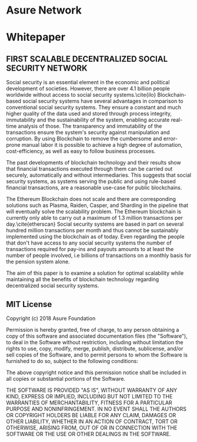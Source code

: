 
# Asure Network 
# Whitepaper

## FIRST SCALABLE DECENTRALIZED SOCIAL SECURITY NETWORK

Social security is an essential element in the economic and political development of societies. However, there are over 4.1 billion people worldwide without access to social security systems.\cite{ilo} Blockchain-based social security systems have several advantages in comparison to conventional social security systems. They ensure a constant and much higher quality of the data used and stored through process integrity, immutability and the sustainability of the system, enabling accurate real-time analysis of those. The transparency and immutability of the transactions ensure the system's security against manipulation and corruption. By using Blockchain to remove the cumbersome and error-prone manual labor it is possible to achieve a high degree of automation, cost-efficiency, as well as easy to follow business processes.

The past developments of blockchain technology and their results show that financial transactions executed through them can be carried out securely, automatically and without intermediaries. This suggests that social security systems, as systems serving the public and using rule-based financial transactions, are a reasonable use-case for public blockchains. 

The Ethereum Blockchain does not scale and there are corresponding solutions such as Plasma, Raiden, Casper, and Sharding in the pipeline that will eventually solve the scalability problem. The Ethereum blockchain is currently only able to carry out a maximum of 1.3 million transactions per day.\cite{etherscan} Social security systems are based in part on several hundred million transactions per month and thus cannot be sustainably implemented using the blockchain as of today. Even regarding the people that don't have access to any social security systems the number of transactions required for pay-ins and payouts amounts to at least the number of people involved, i.e billions of transactions on a monthly basis for the pension system alone. 

The aim of this paper is to examine a solution for optimal scalability while maintaining all the benefits of blockchain technology regarding decentralized social security systems. 


## MIT License

Copyright (c) 2018 Asure Foundation

Permission is hereby granted, free of charge, to any person obtaining a copy
of this software and associated documentation files (the "Software"), to deal
in the Software without restriction, including without limitation the rights
to use, copy, modify, merge, publish, distribute, sublicense, and/or sell
copies of the Software, and to permit persons to whom the Software is
furnished to do so, subject to the following conditions:

The above copyright notice and this permission notice shall be included in all
copies or substantial portions of the Software.

THE SOFTWARE IS PROVIDED "AS IS", WITHOUT WARRANTY OF ANY KIND, EXPRESS OR
IMPLIED, INCLUDING BUT NOT LIMITED TO THE WARRANTIES OF MERCHANTABILITY,
FITNESS FOR A PARTICULAR PURPOSE AND NONINFRINGEMENT. IN NO EVENT SHALL THE
AUTHORS OR COPYRIGHT HOLDERS BE LIABLE FOR ANY CLAIM, DAMAGES OR OTHER
LIABILITY, WHETHER IN AN ACTION OF CONTRACT, TORT OR OTHERWISE, ARISING FROM,
OUT OF OR IN CONNECTION WITH THE SOFTWARE OR THE USE OR OTHER DEALINGS IN THE
SOFTWARE.
